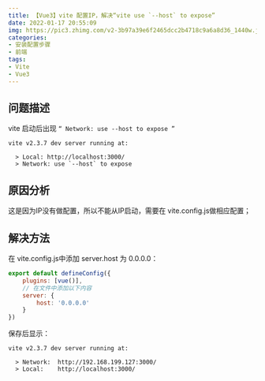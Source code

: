 ```yaml
---
title: 【Vue3】vite 配置IP，解决“vite use `--host` to expose”
date: 2022-01-17 20:55:09
img: https://pic3.zhimg.com/v2-3b97a39e6f2465dcc2b4718c9a6a8d36_1440w.jpg?source=172ae18b
categories: 
- 安装配置步骤
- 前端
tags:
- Vite
- Vue3
---
```


## 问题描述
vite 启动后出现 `“ Network: use --host to expose ”`

```shell
vite v2.3.7 dev server running at:

  > Local: http://localhost:3000/
  > Network: use `--host` to expose
```

## 原因分析
这是因为IP没有做配置，所以不能从IP启动，需要在 vite.config.js做相应配置；

## 解决方法
在 vite.config.js中添加 server.host 为 0.0.0.0：

```javascript
export default defineConfig({
    plugins: [vue()],
    // 在文件中添加以下内容
    server: {
        host: '0.0.0.0'
    }
})
```
保存后显示：

```shell
vite v2.3.7 dev server running at:

  > Network:  http://192.168.199.127:3000/
  > Local:    http://localhost:3000/
```
